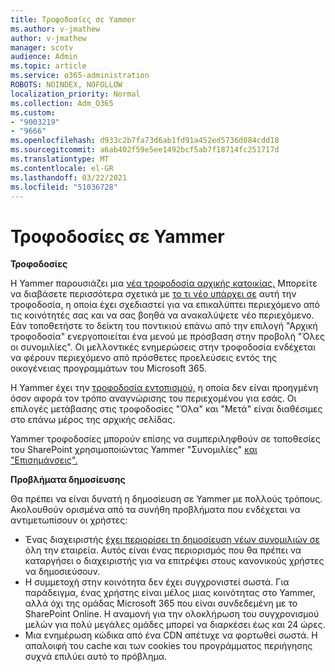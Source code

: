 ```yaml
---
title: Τροφοδοσίες σε Yammer
ms.author: v-jmathew
author: v-jmathew
manager: scotv
audience: Admin
ms.topic: article
ms.service: o365-administration
ROBOTS: NOINDEX, NOFOLLOW
localization_priority: Normal
ms.collection: Adm_O365
ms.custom:
- "9003219"
- "9666"
ms.openlocfilehash: d933c2b7fa73d6ab1fd91a452ed5736d084cdd18
ms.sourcegitcommit: a6ab402f59e5ee1492bcf5ab7f18714fc251717d
ms.translationtype: MT
ms.contentlocale: el-GR
ms.lasthandoff: 03/22/2021
ms.locfileid: "51036728"
---
```

# <a name="feeds-in-yammer"></a>Τροφοδοσίες σε Yammer

**Τροφοδοσίες**

Η Yammer παρουσιάζει μια [νέα τροφοδοσία αρχικής κατοικίας.](https://support.microsoft.com/office/what-s-in-the-yammer-home-feed-8fff52dd-5b38-468c-b963-fa4c6a4f9254) Μπορείτε να διαβάσετε περισσότερα σχετικά με [το τι νέο υπάρχει σε](https://techcommunity.microsoft.com/t5/yammer-blog/yammer-discovery-what-is-in-my-feed/ba-p/1596230) αυτή την τροφοδοσία, η οποία έχει σχεδιαστεί για να επικαλύπτει περιεχόμενο από τις κοινότητές σας και να σας βοηθά να ανακαλύψετε νέο περιεχόμενο. Εάν τοποθετήστε το δείκτη του ποντικιού επάνω από την επιλογή "Αρχική τροφοδοσία" ενεργοποιείται ένα μενού με πρόσβαση στην προβολή "Όλες οι συνομιλίες". Οι μελλοντικές ενημερώσεις στην τροφοδοσία ενδέχεται να φέρουν περιεχόμενο από πρόσθετες προελεύσεις εντός της οικογένειας προγραμμάτων του Microsoft 365.

Η Yammer έχει την [τροφοδοσία εντοπισμού,](https://support.microsoft.com/office/what-s-in-the-yammer-discovery-feed-28ba9a79-2bde-4e7c-8420-db2296c3ca49) η οποία δεν είναι προηγμένη όσον αφορά τον τρόπο αναγνώρισης του περιεχομένου για εσάς. Οι επιλογές μετάβασης στις τροφοδοσίες "Όλα" και "Μετά" είναι διαθέσιμες στο επάνω μέρος της αρχικής σελίδας.

Yammer τροφοδοσίες μπορούν επίσης να συμπεριληφθούν σε τοποθεσίες του SharePoint χρησιμοποιώντας Yammer "Συνομιλίες" [και "Επισημάνσεις".](https://support.microsoft.com/office/use-a-yammer-web-part-in-sharepoint-online-a53cfa0c-3d09-42c8-a286-1038a81c59da)

**Προβλήματα δημοσίευσης**

Θα πρέπει να είναι δυνατή η δημοσίευση σε Yammer με πολλούς τρόπους. Ακολουθούν ορισμένα από τα συνήθη προβλήματα που ενδέχεται να αντιμετωπίσουν οι χρήστες:

- Ένας διαχειριστής [έχει περιορίσει τη δημοσίευση νέων συνομιλιών σε](https://support.microsoft.com/office/restrict-all-company-posts-in-yammer-3219d2ae-db15-4c9f-9dd2-28559ae39a97) όλη την εταιρεία. Αυτός είναι ένας περιορισμός που θα πρέπει να καταργήσει ο διαχειριστής για να επιτρέψει στους κανονικούς χρήστες να δημοσιεύσουν.
- Η συμμετοχή στην κοινότητα δεν έχει συγχρονιστεί σωστά. Για παράδειγμα, ένας χρήστης είναι μέλος μιας κοινότητας στο Yammer, αλλά όχι της ομάδας Microsoft 365 που είναι συνδεδεμένη με το SharePoint Online. Η αναμονή για την ολοκλήρωση του συγχρονισμού μελών για πολύ μεγάλες ομάδες μπορεί να διαρκέσει έως και 24 ώρες.
- Μια ενημέρωση κώδικα από ένα CDN απέτυχε να φορτωθεί σωστά. Η απαλοιφή του cache και των cookies του προγράμματος περιήγησης συχνά επιλύει αυτό το πρόβλημα.
